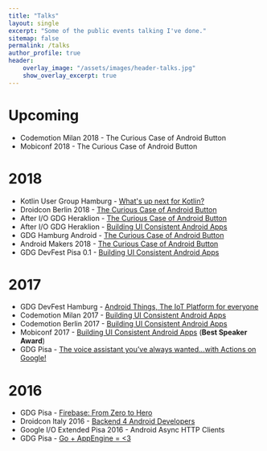 ```yaml
---
title: "Talks"
layout: single
excerpt: "Some of the public events talking I've done."
sitemap: false
permalink: /talks
author_profile: true
header:
    overlay_image: "/assets/images/header-talks.jpg"
    show_overlay_excerpt: true
---
```


# Upcoming

* Codemotion Milan 2018 - The Curious Case of Android Button
* Mobiconf 2018 - The Curious Case of Android Button

# 2018

* Kotlin User Group Hamburg - [What's up next for Kotlin?](http://bit.ly/kotlin13)
* Droidcon Berlin 2018 - [The Curious Case of Android Button](http://bit.ly/androidbuttons)
* After I/O GDG Heraklion - [The Curious Case of Android Button](http://bit.ly/androidbuttons)
* After I/O GDG Heraklion - [Building UI Consistent Android Apps](http://bit.ly/uiconsistency)
* GDG Hamburg Android - [The Curious Case of Android Button](http://bit.ly/androidbuttons)
* Android Makers 2018 - [The Curious Case of Android Button](http://bit.ly/androidbuttons)
* GDG DevFest Pisa 0.1 - [Building UI Consistent Android Apps](http://bit.ly/uiconsistency)

# 2017

* GDG DevFest Hamburg - [Android Things, The IoT Platform for everyone](http://bit.ly/devfesthh-iot)
* Codemotion Milan 2017 - [Building UI Consistent Android Apps](http://bit.ly/uiconsistency)
* Codemotion Berlin 2017 - [Building UI Consistent Android Apps](http://bit.ly/uiconsistency)
* Mobiconf 2017 - [Building UI Consistent Android Apps](http://bit.ly/uiconsistency) (**Best Speaker Award**)
* GDG Pisa - [The voice assistant you’ve always wanted...with Actions on Google!](http://bit.ly/actionsongoogle)

# 2016

* GDG Pisa - [Firebase: From Zero to Hero](http://bit.ly/firebasefrom0tohero)
* Droidcon Italy 2016 - [Backend 4 Android Developers](https://backend4android.github.io/)
* Google I/O Extended Pisa 2016 - Android Async HTTP Clients
* GDG Pisa - [Go + AppEngine = <3](http://bit.ly/goappengine)
